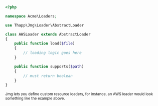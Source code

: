 ```php
<?php

namespace Acme\Loaders;

use Thapp\Jmg\Loader\AbstractLoader

class AWSLoader extends AbstractLoader
{
    public function load($file)
    {
        // loading logic goes here
    }

    public function supports($path)
    {
        // must return boolean
    }
}
```

<small>Jmg lets you define custom resource loaders, for instance, an AWS loader would look something like the example above.</small>
